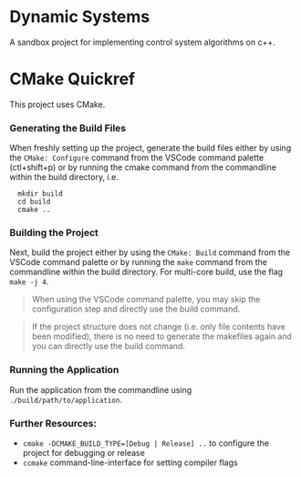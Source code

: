 # Dynamic Systems

A sandbox project for implementing control system algorithms on c++.

# CMake Quickref

This project uses CMake. 

### Generating the Build Files

When freshly setting up the project, generate the build files either by using the `CMake: Configure` command from the VSCode command palette (ctl+shift+p) or by running the cmake command from the commandline within the build directory, i.e.
```
  mkdir build
  cd build
  cmake ..
```

### Building the Project

Next, build the project either by using the `CMake: Build` command from the VSCode command palette or by running the `make` command from the commandline within the build directory. For multi-core build, use the flag `make -j 4`.

> When using the VSCode command palette, you may skip the configuration step and directly use the build command. 

> If the project structure does not change (i.e. only file contents have been modified), there is no need to generate the makefiles again and you can directly use the build command.

### Running the Application

Run the application from the commandline using `./build/path/to/application`.

### Further Resources:

- `cmake -DCMAKE_BUILD_TYPE=[Debug | Release] ..` to configure the project for debugging or release
- `ccmake` command-line-interface for setting compiler flags